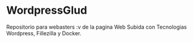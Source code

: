 # WordpressGlud
Repositorio para webasters :v de la pagina Web Subida con Tecnologias Wordpress, Fillezilla y Docker.
